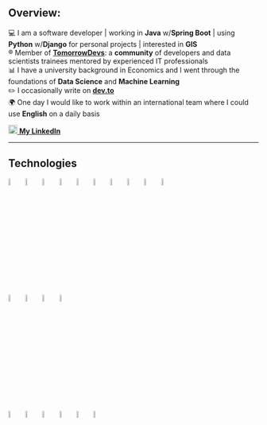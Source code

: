 ## Overview:

:computer: I am a software developer  |  working in **Java** w/**Spring Boot**  |  using **Python** w/**Django** for personal projects  |  interested in **GIS**\
:registered: Member of [**TomorrowDevs**](https://www.tomorrowdevs.com): a **community** of developers and data scientists trainees mentored by experienced IT professionals\
:bar_chart: I have a university background in Economics and I went through the foundations of **Data Science** and **Machine Learning**\
:pencil2: I occasionally write on [**dev.to**](https://www.dev.to/aldotele)\
:earth_africa: One day I would like to work within an international team where I could use **English** on a daily basis

<a href= "https://www.linkedin.com/in/aldo-telese/"><img src="https://cdn4.iconfinder.com/data/icons/social-messaging-ui-color-shapes-2-free/128/social-linkedin-circle-512.png" height="18" width="18"/> <b>My LinkedIn </b></a>

***
## Technologies
<p>
  <img width="6%" src="https://www.vectorlogo.zone/logos/java/java-ar21.svg" />
  <img width="6%" src="https://www.vectorlogo.zone/logos/python/python-ar21.svg" />
  <img width="6%" src="https://www.vectorlogo.zone/logos/djangoproject/djangoproject-ar21.svg" />
  <img width="6%" src="https://www.vectorlogo.zone/logos/springio/springio-ar21.svg" />
  <img width="6%" src="https://www.vectorlogo.zone/logos/w3_html5/w3_html5-ar21.svg" />
  <img width="6%" src="https://www.vectorlogo.zone/logos/w3_css/w3_css-ar21.svg" />
  <img width="6%" src="https://www.vectorlogo.zone/logos/javascript/javascript-ar21.svg" />
  <img width="6%" src="https://www.vectorlogo.zone/logos/vuejs/vuejs-ar21.svg" />
  <img width="6%" src="https://www.vectorlogo.zone/logos/leafletjs/leafletjs-ar21.svg" />
  <img width="6%" src="https://www.vectorlogo.zone/logos/getbootstrap/getbootstrap-ar21.svg" />  <br>
  
  <img width="6%" src="https://www.vectorlogo.zone/logos/mysql/mysql-ar21.svg" />
  <img width="6%" src="https://www.vectorlogo.zone/logos/mongodb/mongodb-ar21.svg" />
  <img width="6%" src="https://www.vectorlogo.zone/logos/sqlite/sqlite-ar21.svg" />
  <img width="6%" src="https://www.vectorlogo.zone/logos/graphql/graphql-ar21.svg" />  <br>
  
  <img width="6%" src="https://www.vectorlogo.zone/logos/git-scm/git-scm-ar21.svg" />
  <img width="6%" src="https://www.vectorlogo.zone/logos/docker/docker-ar21.svg" />
  <img width="6%" src="https://www.vectorlogo.zone/logos/getpostman/getpostman-ar21.svg" />
  <img width="6%" src="https://www.vectorlogo.zone/logos/markdown-here/markdown-here-ar21.svg" />
  <img width="6%" src="https://www.vectorlogo.zone/logos/jupyter/jupyter-ar21.svg" />
  <img width="6%" src="https://www.vectorlogo.zone/logos/heroku/heroku-ar21.svg" />
</p>

<!--
[![Top Langs](https://github-readme-stats.vercel.app/api/top-langs/?username=aldotele&layout=compact&theme=vue)](https://github.com/anuraghazra/github-readme-stats)
-->

<!--
***
## My projects:

>> **Image Recognition Webapp** (team project in @Tomorrowdevs)

My work was related to the back-end and required me to use **Django** framework with **RESTful APIs**.

available at &#8594;  [Deploy link](https://gracious-mcclintock-220460.netlify.app/index.html)\
[Back-end repository](https://github.com/TD-team3/img-recognition-web-app-be)\
[Front-end repository](https://github.com/TD-team3/img-recognition-web-app-fe)

***

>> **Shorten 1000** (personal project)

A Url shortener with a *copy to clipboard* feature built in Django

available at &#8594;  [s1000.herokuapp.com](https://s1000.herokuapp.com/) \
[shorten1000 repository](https://github.com/aldotele/shorten1000)

***

>> **The Mystery Word** (personal project)

the English version of the Italian game called [*Ghigliottina*](https://www.youtube.com/watch?v=eLGqqjawDp8)

available at &#8594;  [themysteryword.herokuapp.com](https://themysteryword.herokuapp.com/) \
[mystery word repository](https://github.com/aldotele/mystery_word)

***

>> **Etsy.com Web Crawler** (team project in @Tomorrowdevs)

The project was part of a series of workshop related to *multithreading*.\
We decided to implement a web scraper that used **multithread** in order to boost
**image download** from the online marketplace ([**Etsy.com**](https://etsy.com))

[multi-crawler repository](https://github.com/aldotele/multi_crawler)

***

>> **Lotto lottery** (individual project in @Tomorrowdevs)
>
This project required me to implement a simulation of the Italian Lotto game by using **OOP** and **unittests**.

[Lotto game repository](https://github.com/aldotele/lotto_lottery) 

***
-->


<!--
**aldotele/aldotele** is a ✨ _special_ ✨ repository because its `README.md` (this file) appears on your GitHub profile.
Here are some ideas to get you started:
- 🔭 I’m currently working on ...
- 🌱 I’m currently learning ...
- 👯 I’m looking to collaborate on ...
- 🤔 I’m looking for help with ...
- 💬 Ask me about ...
- 📫 How to reach me: ...
- 😄 Pronouns: ...
- ⚡ Fun fact: ...
-->

<!--
 <img height="180em" align="left" src="https://github-readme-stats.vercel.app/api?username=aldotele&show_icons=true&hide_border=true&&count_private=true&include_all_commits=true"  width="40%" />
-->
